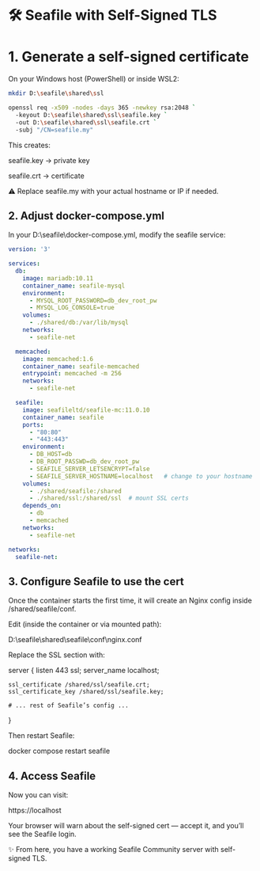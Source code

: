# 🛠 Seafile with Self-Signed TLS
# 1. Generate a self-signed certificate

On your Windows host (PowerShell) or inside WSL2:

```bash
mkdir D:\seafile\shared\ssl

openssl req -x509 -nodes -days 365 -newkey rsa:2048 `
  -keyout D:\seafile\shared\ssl\seafile.key `
  -out D:\seafile\shared\ssl\seafile.crt `
  -subj "/CN=seafile.my"
```

This creates:

seafile.key → private key

seafile.crt → certificate

⚠️ Replace seafile.my with your actual hostname or IP if needed.

## 2. Adjust docker-compose.yml

In your D:\seafile\docker-compose.yml, modify the seafile service:

```yaml
version: '3'

services:
  db:
    image: mariadb:10.11
    container_name: seafile-mysql
    environment:
      - MYSQL_ROOT_PASSWORD=db_dev_root_pw
      - MYSQL_LOG_CONSOLE=true
    volumes:
      - ./shared/db:/var/lib/mysql
    networks:
      - seafile-net

  memcached:
    image: memcached:1.6
    container_name: seafile-memcached
    entrypoint: memcached -m 256
    networks:
      - seafile-net

  seafile:
    image: seafileltd/seafile-mc:11.0.10
    container_name: seafile
    ports:
      - "80:80"
      - "443:443"
    environment:
      - DB_HOST=db
      - DB_ROOT_PASSWD=db_dev_root_pw
      - SEAFILE_SERVER_LETSENCRYPT=false
      - SEAFILE_SERVER_HOSTNAME=localhost   # change to your hostname
    volumes:
      - ./shared/seafile:/shared
      - ./shared/ssl:/shared/ssl  # mount SSL certs
    depends_on:
      - db
      - memcached
    networks:
      - seafile-net

networks:
  seafile-net:
```

## 3. Configure Seafile to use the cert

Once the container starts the first time, it will create an Nginx config inside /shared/seafile/conf.

Edit (inside the container or via mounted path):

D:\seafile\shared\seafile\conf\nginx.conf

Replace the SSL section with:

server {
    listen 443 ssl;
    server_name localhost;

    ssl_certificate /shared/ssl/seafile.crt;
    ssl_certificate_key /shared/ssl/seafile.key;

    # ... rest of Seafile’s config ...
}


Then restart Seafile:

docker compose restart seafile

## 4. Access Seafile

Now you can visit:

https://localhost


Your browser will warn about the self-signed cert — accept it, and you’ll see the Seafile login.

✨ From here, you have a working Seafile Community server with self-signed TLS.